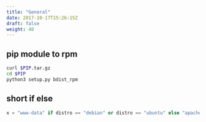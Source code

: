 ```yaml
---
title: "General"
date: 2017-10-17T15:26:15Z
draft: false
weight: 40
---
```

<!--ts-->


<!-- Added by: morelly_t1, at: Fri 12 Feb 2021 02:44:43 PM CET -->

<!--te-->

## pip module to rpm
```bash
curl $PIP.tar.gz 
cd $PIP
python3 setup.py bdist_rpm
```

## short if else
```python
x = "www-data" if distro == "debian" or distro == "ubuntu" else "apache"
```
